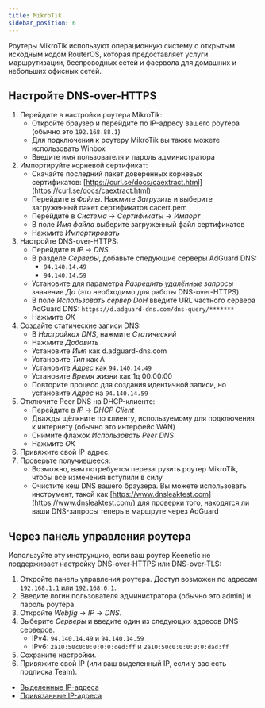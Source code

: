 ```yaml
---
title: MikroTik
sidebar_position: 6
---
```


Роутеры MikroTik используют операционную систему с открытым исходным кодом RouterOS, которая предоставляет услуги маршрутизации, беспроводных сетей и фаервола для домашних и небольших офисных сетей.

## Настройте DNS-over-HTTPS

1. Перейдите в настройки роутера MikroTik:
   - Откройте браузер и перейдите по IP-адресу вашего роутера (обычно это `192.168.88.1`)
   - Для подключения к роутеру MikroTik вы также можете использовать Winbox
   - Введите имя пользователя и пароль администратора
2. Импортируйте корневой сертификат:
   - Скачайте последний пакет доверенных корневых сертификатов: [https://curl.se/docs/caextract.html](https://curl.se/docs/caextract.html)
   - Перейдите в _Файлы_. Нажмите _Загрузить_ и выберите загруженный пакет сертификатов cacert.pem
   - Перейдите в _Система_ → _Сертификаты_ → _Импорт_
   - В поле _Имя файла_ выберите загруженный файл сертификатов
   - Нажмите _Импортировать_
3. Настройте DNS-over-HTTPS:
   - Перейдите в _IP_ → _DNS_
   - В разделе _Серверы_, добавьте следующие серверы AdGuard DNS:
     - `94.140.14.49`
     - `94.140.14.59`
   - Установите для параметра _Разрешить удалённые запросы_ значение _Да_ (это необходимо для работы DNS-over-HTTPS)
   - В поле _Использовать сервер DoH_ введите URL частного сервера AdGuard DNS: `https://d.adguard-dns.com/dns-query/*******`
   - Нажмите _ОK_
4. Создайте статические записи DNS:
   - В _Настройках DNS_, нажмите _Статический_
   - Нажмите _Добавить_
   - Установите _Имя_ как d.adguard-dns.com
   - Установите _Тип_ как A
   - Установите _Адрес_ как `94.140.14.49`
   - Установите _Время жизни_ как 1д 00:00:00
   - Повторите процесс для создания идентичной записи, но установите _Адрес_ на `94.140.14.59`
5. Отключите Peer DNS на DHCP-клиенте:
   - Перейдите в _IP_ → _DHCP Client_
   - Дважды щёлкните по клиенту, используемому для подключения к интернету (обычно это интерфейс WAN)
   - Снимите флажок _Использовать Peer DNS_
   - Нажмите _ОK_
6. Привяжите свой IP-адрес.
7. Проверьте получившееся:
   - Возможно, вам потребуется перезагрузить роутер MikroTik, чтобы все изменения вступили в силу
   - Очистите кеш DNS вашего браузера. Вы можете использовать инструмент, такой как [https://www.dnsleaktest.com](https://www.dnsleaktest.com/) для проверки того, находятся ли ваши DNS-запросы теперь в маршруте через AdGuard

## Через панель управления роутера

Используйте эту инструкцию, если ваш роутер Keenetic не поддерживает настройку DNS-over-HTTPS или DNS-over-TLS:

1. Откройте панель управления роутера. Доступ возможен по адресам `192.168.1.1` или `192.168.0.1`.
2. Введите логин пользователя администратора (обычно это admin) и пароль роутера.
3. Откройте _Webfig_ → _IP_ → _DNS_.
4. Выберите _Серверы_ и введите один из следующих адресов DNS-серверов.
   - IPv4: `94.140.14.49` и `94.140.14.59`
   - IPv6: `2a10:50c0:0:0:0:0:ded:ff` и `2a10:50c0:0:0:0:0:dad:ff`
5. Сохраните настройки.
6. Привяжите свой IP (или ваш выделенный IP, если у вас есть подписка Team).

- [Выделенные IP-адреса](/private-dns/connect-devices/other-options/dedicated-ip.md)
- [Привязанные IP-адреса](/private-dns/connect-devices/other-options/linked-ip.md)
